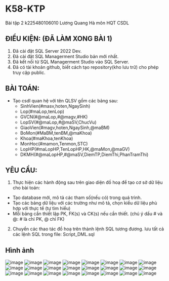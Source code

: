 # K58-KTP
Bài tập 2 k225480106010  Lương Quang Hà môn HQT CSDL

## ĐIỀU KIỆN: (ĐÃ LÀM XONG BÀI 1)
1. Đã cài đặt SQL Server 2022 Dev.
2. Đã cài đặt SQL Managerment Studio bản mới nhất.
3. Đã kết nối từ SQL Managerment Studio vào SQL Server.
4. Đã có tài khoản github, biết cách tạo repository(kho lưu trữ) cho phép truy cập public.

## BÀI TOÁN:
- Tạo csdl quan hệ với tên QLSV gồm các bảng sau:
  + SinhVien(#masv,hoten,NgaySinh)
  + Lop(#maLop,tenLop)
  + GVCN(#@maLop,#@magv,#HK)
  + LopSV(#@maLop,#@maSV,ChucVu)
  + GiaoVien(#magv,hoten,NgaySinh,@maBM)
  + BoMon(#MaBM,tenBM,@maKhoa)
  + Khoa(#maKhoa,tenKhoa)
  + MonHoc(#mamon,Tenmon,STC)
  + LopHP(#maLopHP,TenLopHP,HK,@maMon,@maGV)
  + DKMH(#@maLopHP,#@maSV,DiemTP,DiemThi,PhanTramThi)

## YÊU CẦU:
1. Thực hiện các hành động sau trên giao diện đồ hoạ để tạo cơ sở dữ liệu cho bài toán:
  + Tạo database mới, mô tả các tham số(nếu có) trong quá trình.
  + Tạo các bảng dữ liệu với các trường như mô tả, chọn kiểu dữ liệu phù hợp với thực tế (tự tìm hiểu)
  + Mỗi bảng cần thiết lập PK, FK(s) và CK(s) nếu cần thiết. (chú ý dấu # và @: # là chỉ PK, @ chỉ FK)
2. Chuyển các thao tác đồ hoạ trên thành lệnh SQL tương đương. lưu tất cả các lệnh SQL trong file: Script_DML.sql
## Hình ảnh
![image](https://github.com/user-attachments/assets/aadf1a86-bfd7-4e2c-afb5-daa21aa88224)
![image](https://github.com/user-attachments/assets/8a7ee6dc-38a1-42da-94f9-e233abbe4edf)
![image](https://github.com/user-attachments/assets/bf27cedb-c830-4142-be00-165448c664a5)
![image](https://github.com/user-attachments/assets/5b934dce-d224-4c6f-9444-0ca58e03221d)
![image](https://github.com/user-attachments/assets/03a96d8d-d5a2-449a-b2ee-74dc10fedeed)
![image](https://github.com/user-attachments/assets/8b0d4d93-f2ee-49f3-affa-e4df1a69a6ea)
![image](https://github.com/user-attachments/assets/3e4bc7f2-bec1-4273-974e-e957628abed0)
![image](https://github.com/user-attachments/assets/71004135-2476-4e97-8646-5d124cd5fb0e)
![image](https://github.com/user-attachments/assets/2bab1fff-918d-493f-a309-c0674cd43fb2)
![image](https://github.com/user-attachments/assets/a91e16bd-3752-4d8e-8fef-eff325a188ef)
![image](https://github.com/user-attachments/assets/6d7d9499-f343-465b-a622-cd56b5cc578e)
![image](https://github.com/user-attachments/assets/70bb301d-ac1b-47dd-98cf-21acebb3b04c)
![image](https://github.com/user-attachments/assets/4f8b4d43-a941-47ee-8e44-e6bafc94e1d9)
![image](https://github.com/user-attachments/assets/7bbf787e-fdaa-4797-90eb-37706ca2761b)
![image](https://github.com/user-attachments/assets/5c45b8b7-90ef-4b9d-b979-8619dc307b0d)
![image](https://github.com/user-attachments/assets/e075dfaf-ca45-4861-bcbb-f2f73f5c14bd)
![image](https://github.com/user-attachments/assets/92d6b471-9acc-4b11-a106-fc126af426d9)
![image](https://github.com/user-attachments/assets/6ace7087-e0cd-4e4d-b81f-ad0897e4b66d)
![image](https://github.com/user-attachments/assets/a437d1f3-a43d-44d9-89a8-98f5d4eb7b80)
![image](https://github.com/user-attachments/assets/ddcfd09d-4db2-4e88-a9d4-635023790a60)
![image](https://github.com/user-attachments/assets/d0db75ae-af56-438b-96ad-49e3034433dc)
![image](https://github.com/user-attachments/assets/22b705ab-6c32-4a5c-9003-bc56f9f0e9f9)
![image](https://github.com/user-attachments/assets/bbabab72-f235-4385-ad87-332c22d4c125)
![image](https://github.com/user-attachments/assets/690823b3-3ef9-4db1-a70b-5ea89307bd2a)

